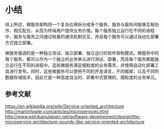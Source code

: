# 小结

综上所述，微服务架构将一个复杂应用拆分成多个服务，服务与服务间能够互相协作、相互配合，从而为终端用户提供业务价值。每个服务独立运行在不同的进程中，服务与服务之间通过轻量的通讯机制交互，并且每个服务可以通过自动化部署方式独立部署。

微服务强调的是一种独立测试、独立部署、独立运行的软件架构模式。微服务中的每个服务，都可以作为一个独立的业务单元进行测试、部署，而且每个服务都能独立运行在不同的进程中。这些微服务满足细粒度的业务需求，并使用自动化部署工具进行发布。同时，这些微服务可以使用不同的开发语言，不同框架，以及不同的数据存储技术，因此它是一种高度自治的、非集中式管理的、细粒度的业务单元。


## 参考文献

https://en.wikipedia.org/wiki/Service-oriented_architecture
http://martinfowler.com/articles/microservices.html
http://www.petrikainulainen.net/software-development/design/the-microservice-architecture-sounds-like-service-oriented-architecture